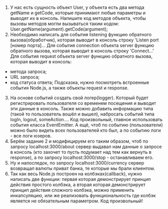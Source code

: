 1. У нас есть сущность объект User, у объекта есть два метода getName и getCode, которые принимают любые параметры и выводят их в консоль. Напишите код методов объекта, чтобы вызовы методов могли вызываться таким кодом: User.getName(argument).getCode(argument);
2. Необходимо написать для события listening функцию обратного вызова(обработчик), которая выводит в консоль строку 'Listen port [номер порта]... Для события connection объекта server функцию обратного вызова, которая выводит в консоль строку 'Connect...' Для события request объекта server функцию обратного вызова, которая выводит в консоль:
- метода запроса;
- URL запроса;
- код статуса ответа;
Подсказка, нужно посмотреть встроенные события Node.js, а также объекты request и response.
3. На основе событий создать свой логер(logger). Который будет регистрировать пользователя со временем посещения и выводит эти данные в консоль. Также можно добавить информацию типа (такой то пользователь вошёл и вышел), набросать событий типа logIn, logout, someAction…. Код произвольный, главное использовать события класса EventEmitter.
А ещё, чтоб по событию (пользователи) можно было видеть всех пользователей кто был, а по событию логи - все логи юзеров.
4. Берём задание 2 и модифицируем его таким образом, чтоб по запросу localhost:3000/about сервер выдавал нам данные о запросе в консоль (кто захочет то пусть подумает над тем как вернуть в response), а по запросу localhost:3000/stop - останавливаем его.
5. Ну и напоследок, по запросу localhost:3000/currency сервер возвращал валюты приват банка, те которые мы брали клиентом.
6. Так как весь Node.js построен на колбэках(callback), нужно написать две функции: первая которая демонстрирует принцип действия простого колбэка, а вторая которая демонстрирует принцип действия сложного колбэка, можно применить инкапсуляцию, или же реализовать функциональность где колбэк является не обязательным параметром. Код произвольный!